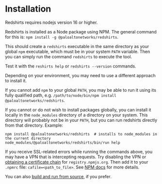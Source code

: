 # Installation

Redshirts requires nodejs version 16 or higher.

Redshirts is installed as a Node package using NPM. The general command for this is: `npm install -g @paloaltonetworks/redshirts`.

This should create a `redshirts` executable in the same directory as your global `npm` executable, which must be in your system `PATH` variable. Then you can simply run the command `redshirts` to execute the tool.

Test it with the `reshirts help` or `redshirts --version` commands.

Depending on your environment, you may need to use a different approach to install it.

If you cannot add `npm` to your global `PATH`, you may be able to run it using its fully qualified path, e.g. `/path/to/node/bin/npm install @paloaltonetworks/redshirts`.

If you cannot or do not wish to install packages globally, you can install it locally in the `node_modules` directory of a directory on your system. This directory will probably not be in your `PATH`, but you can run redshirts directly from that directory. Example:

```
npm install @paloaltonetworks/redshirts  # installs to node_modules in the current directory
node_modules/@paloaltonetworks/redshirts/bin/run help
```

If you receive SSL-related errors while running the commands above, you may have a VPN that is intercepting requests. Try disabling the VPN or [obtaining a certificate chain](https://www.baeldung.com/linux/ssl-certificates) for `registry.npmjs.org`. Then add it to your `.npmrc` file: `cafile=<path_to_file>`. See [NPM docs](https://docs.npmjs.com/cli/v9/using-npm/config#npmrc-files) for more details.

You can also [build and run from source](./run-from-source.md), if you prefer.
